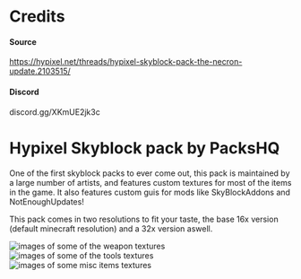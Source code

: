 # Credits
#### Source
https://hypixel.net/threads/hypixel-skyblock-pack-the-necron-update.2103515/
#### Discord
discord.gg/XKmUE2jk3c

# Hypixel Skyblock pack by PacksHQ

One of the first skyblock packs to ever come out, this pack is maintained by a large number of artists, and features custom textures for 
most of the items in the game.
It also features custom guis for mods like SkyBlockAddons and NotEnoughUpdates! 

This pack comes in two resolutions to fit your taste, the base 16x version (default minecraft resolution) and a 32x version aswell. 

![images of some of the weapon textures](https://i.imgur.com/EGLjtlKm.png)
![images of some of the tools textures](https://i.imgur.com/GpmvcG2m.png)
![images of some misc items textures](https://i.imgur.com/B0cn6M9m.png)






